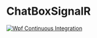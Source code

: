 # ChatBoxSignalR
[![Wpf Continuous Integration](https://github.com/silnshadow/ChatBoxSignalR/actions/workflows/ci.yml/badge.svg)](https://github.com/silnshadow/ChatBoxSignalR/actions/workflows/main.yml)
